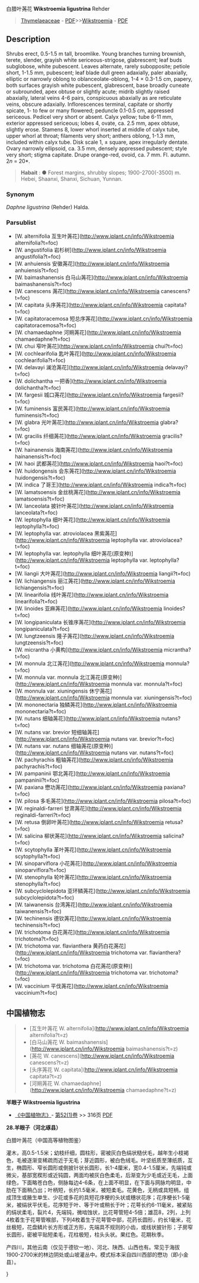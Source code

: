 白腊叶荛花 **Wikstroemia ligustrina** Rehder

> [Thymelaeaceae](http://www.iplant.cn/info/Thymelaeaceae?t=foc) - [PDF](http://www.iplant.cn/foc/pdf/Thymelaeaceae.pdf)>>[Wikstroemia](http://www.iplant.cn/info/Wikstroemia?t=foc) - [PDF](http://www.iplant.cn/foc/pdf/Wikstroemia.pdf)

## Description

Shrubs erect, 0.5-1.5 m tall, broomlike. Young branches turning brownish, terete, slender, grayish white sericeous-strigose, glabrescent; leaf buds subglobose, white pubescent. Leaves alternate, rarely subopposite; petiole short, 1-1.5 mm, pubescent; leaf blade dull green adaxially, paler abaxially, elliptic or narrowly oblong to oblanceolate-oblong, 1-4 × 0.3-1.5 cm, papery, both surfaces grayish white pubescent, glabrescent, base broadly cuneate or subrounded, apex obtuse or slightly acute; midrib slightly raised abaxially, lateral veins 4-6 pairs, conspicuous abaxially as are reticulate veins, obscure adaxially. Inflorescences terminal, capitate or shortly spicate, 1- to few or many flowered; peduncle 0.1-0.5 cm, appressed sericeous. Pedicel very short or absent. Calyx yellow; tube 6-11 mm, exterior appressed sericeous; lobes 4, ovate, ca. 2.5 mm, apex obtuse, slightly erose. Stamens 8, lower whorl inserted at middle of calyx tube, upper whorl at throat; filaments very short; anthers oblong, 1-1.3 mm, included within calyx tube. Disk scale 1, ± square, apex irregularly dentate. Ovary narrowly ellipsoid, ca. 3.5 mm, densely appressed pubescent; style very short; stigma capitate. Drupe orange-red, ovoid, ca. 7 mm. Fl. autumn. 2*n* = 20*.


> **Habait** : 
>● Forest margins, shrubby slopes; 1900-2700(-3500) m. Hebei, Shaanxi, Shanxi, Sichuan, Yunnan.

### Synonym
*Daphne ligustrina* (Rehder) Halda.



### Parsublist

* [W.  alternifolia  互生叶荛花](http://www.iplant.cn/info/Wikstroemia alternifolia?t=foc)
* [W.  angustifolia  岩杉树](http://www.iplant.cn/info/Wikstroemia angustifolia?t=foc)
* [W.  anhuiensis  安徽荛花](http://www.iplant.cn/info/Wikstroemia anhuiensis?t=foc)
* [W.  baimashanensis  白马山荛花](http://www.iplant.cn/info/Wikstroemia baimashanensis?t=foc)
* [W.  canescens  荛花](http://www.iplant.cn/info/Wikstroemia canescens?t=foc)
* [W.  capitata  头序荛花](http://www.iplant.cn/info/Wikstroemia capitata?t=foc)
* [W.  capitatoracemosa  短总序荛花](http://www.iplant.cn/info/Wikstroemia capitatoracemosa?t=foc)
* [W.  chamaedaphne  河朔荛花](http://www.iplant.cn/info/Wikstroemia chamaedaphne?t=foc)
* [W.  chui  窄叶荛花](http://www.iplant.cn/info/Wikstroemia chui?t=foc)
* [W.  cochlearifolia  匙叶荛花](http://www.iplant.cn/info/Wikstroemia cochlearifolia?t=foc)
* [W.  delavayi  澜沧荛花](http://www.iplant.cn/info/Wikstroemia delavayi?t=foc)
* [W.  dolichantha  一把香](http://www.iplant.cn/info/Wikstroemia dolichantha?t=foc)
* [W.  fargesii  城口荛花](http://www.iplant.cn/info/Wikstroemia fargesii?t=foc)
* [W.  fuminensis  富民荛花](http://www.iplant.cn/info/Wikstroemia fuminensis?t=foc)
* [W.  glabra  光叶荛花](http://www.iplant.cn/info/Wikstroemia glabra?t=foc)
* [W.  gracilis  纤细荛花](http://www.iplant.cn/info/Wikstroemia gracilis?t=foc)
* [W.  hainanensis  海南荛花](http://www.iplant.cn/info/Wikstroemia hainanensis?t=foc)
* [W.  haoi  武都荛花](http://www.iplant.cn/info/Wikstroemia haoi?t=foc)
* [W.  huidongensis  会东荛花](http://www.iplant.cn/info/Wikstroemia huidongensis?t=foc)
* [W.  indica  了哥王](http://www.iplant.cn/info/Wikstroemia indica?t=foc)
* [W.  lamatsoensis  金丝桃荛花](http://www.iplant.cn/info/Wikstroemia lamatsoensis?t=foc)
* [W.  lanceolata  披针叶荛花](http://www.iplant.cn/info/Wikstroemia lanceolata?t=foc)
* [W.  leptophylla  细叶荛花](http://www.iplant.cn/info/Wikstroemia leptophylla?t=foc)
* [W.  leptophylla var. atroviolacea  黑紫荛花](http://www.iplant.cn/info/Wikstroemia leptophylla var. atroviolacea?t=foc)
* [W.  leptophylla var. leptophylla  细叶荛花(原变种)](http://www.iplant.cn/info/Wikstroemia leptophylla var. leptophylla?t=foc)
* [W.  liangii  大叶荛花](http://www.iplant.cn/info/Wikstroemia liangii?t=foc)
* [W.  lichiangensis  丽江荛花](http://www.iplant.cn/info/Wikstroemia lichiangensis?t=foc)
* [W.  linearifolia  线叶荛花](http://www.iplant.cn/info/Wikstroemia linearifolia?t=foc)
* [W.  linoides  亚麻荛花](http://www.iplant.cn/info/Wikstroemia linoides?t=foc)
* [W.  longipaniculata  长锥序荛花](http://www.iplant.cn/info/Wikstroemia longipaniculata?t=foc)
* [W.  lungtzeensis  隆子荛花](http://www.iplant.cn/info/Wikstroemia lungtzeensis?t=foc)
* [W.  micrantha  小黄构](http://www.iplant.cn/info/Wikstroemia micrantha?t=foc)
* [W.  monnula  北江荛花](http://www.iplant.cn/info/Wikstroemia monnula?t=foc)
* [W.  monnula var. monnula  北江荛花(原变种)](http://www.iplant.cn/info/Wikstroemia monnula var. monnula?t=foc)
* [W.  monnula var. xiuningensis  休宁荛花](http://www.iplant.cn/info/Wikstroemia monnula var. xiuningensis?t=foc)
* [W.  mononectaria  独鳞荛花](http://www.iplant.cn/info/Wikstroemia mononectaria?t=foc)
* [W.  nutans  细轴荛花](http://www.iplant.cn/info/Wikstroemia nutans?t=foc)
* [W.  nutans var. brevior  短细轴荛花](http://www.iplant.cn/info/Wikstroemia nutans var. brevior?t=foc)
* [W.  nutans var. nutans  细轴荛花(原变种)](http://www.iplant.cn/info/Wikstroemia nutans var. nutans?t=foc)
* [W.  pachyrachis  粗轴荛花](http://www.iplant.cn/info/Wikstroemia pachyrachis?t=foc)
* [W.  pampaninii  鄂北荛花](http://www.iplant.cn/info/Wikstroemia pampaninii?t=foc)
* [W.  paxiana  懋功荛花](http://www.iplant.cn/info/Wikstroemia paxiana?t=foc)
* [W.  pilosa  多毛荛花](http://www.iplant.cn/info/Wikstroemia pilosa?t=foc)
* [W.  reginaldi-farreri  甘肃荛花](http://www.iplant.cn/info/Wikstroemia reginaldi-farreri?t=foc)
* [W.  retusa  倒卵叶荛花](http://www.iplant.cn/info/Wikstroemia retusa?t=foc)
* [W.  salicina  柳状荛花](http://www.iplant.cn/info/Wikstroemia salicina?t=foc)
* [W.  scytophylla  革叶荛花](http://www.iplant.cn/info/Wikstroemia scytophylla?t=foc)
* [W.  sinoparviflora  小花荛花](http://www.iplant.cn/info/Wikstroemia sinoparviflora?t=foc)
* [W.  stenophylla  轮叶荛花](http://www.iplant.cn/info/Wikstroemia stenophylla?t=foc)
* [W.  subcyclolepidota  亚环鳞荛花](http://www.iplant.cn/info/Wikstroemia subcyclolepidota?t=foc)
* [W.  taiwanensis  台湾荛花](http://www.iplant.cn/info/Wikstroemia taiwanensis?t=foc)
* [W.  techinensis  德钦荛花](http://www.iplant.cn/info/Wikstroemia techinensis?t=foc)
* [W.  trichotoma  白花荛花](http://www.iplant.cn/info/Wikstroemia trichotoma?t=foc)
* [W.  trichotoma var. flavianthera  黄药白花荛花](http://www.iplant.cn/info/Wikstroemia trichotoma var. flavianthera?t=foc)
* [W.  trichotoma var. trichotoma  白花荛花(原变种)](http://www.iplant.cn/info/Wikstroemia trichotoma var. trichotoma?t=foc)
* [W.  vaccinium  平伐荛花](http://www.iplant.cn/info/Wikstroemia vaccinium?t=foc)


## 中国植物志

> * [互生叶荛花  W.  alternifolia](http://www.iplant.cn/info/Wikstroemia alternifolia?t=z)
> * [白马山荛花  W.  baimashanensis](http://www.iplant.cn/info/Wikstroemia baimashanensis?t=z)
> * [荛花  W.  canescens](http://www.iplant.cn/info/Wikstroemia canescens?t=z)
> * [头序荛花  W.  capitata](http://www.iplant.cn/info/Wikstroemia capitata?t=z)
> * [河朔荛花  W.  chamaedaphne](http://www.iplant.cn/info/Wikstroemia chamaedaphne?t=z)


**羊眼子 Wikstroemia ligustrina**

* [《中国植物志》](http://www.iplant.cn/frps)- [第52(1)卷](http://www.iplant.cn/frps/vol/52(1)) >> 316页 [PDF](http://www.iplant.cn/frps/pdf/52(1)/316a.PDF)


**28.羊眼子（河北琢县）**

白腊叶荛花（中国高等植物图鉴）

灌木，高0.5-1.5米；幼枝纤细，圆柱形，密被灰白色绢状糙伏毛，越年生小枝褐色，毛被逐渐变稀疏而近于无毛；芽近圆形，被白色绒毛。叶坚纸质至薄纸质，互生，椭圆形、窄长圆形或倒披针状长圆形，长1-4厘米，宽0.4-1.5厘米，先端钝或微尖，基部宽楔形或近钝圆，两面均被灰白色柔毛，后渐变为少毛或近无毛，上面绿色，下面略苍白色，侧脉每边4-6条，在上面不明显，在下面与网脉均明显，中肋在下面稍凸出；叶柄短，长约1.5毫米，被短柔毛。花黄色，无柄或具短柄，组成顶生或腋生单生、少花或多花的具短花序梗的头状或穗状花序；花序梗长1-5毫米，被绢状平伏毛，花序短于叶、等于叶或稍长于叶；花萼长约6-11毫米，被紧贴的绢状柔毛，裂片4，先端钝，微啮蚀状，比花萼管短4-5倍；雄蕊8，2列，上列4枚着生于花萼管喉部，下列4枚着生于花萼管中部，花药长圆形，约长1毫米，花丝极短，花盘鳞片长方形或正方形，先端具不规则的小齿，或线状披针形；子房窄长圆形，密被平贴短柔毛，花柱极短，柱头头状。果红色。花期秋季。

产四川，其他云南（仅见于德钦一地）、河北、陕西、山西也有。常见于海拔1900-2700米的林边阴处或山坡灌丛中。模式标本采自四川西部的懋功（即小金县）。



}